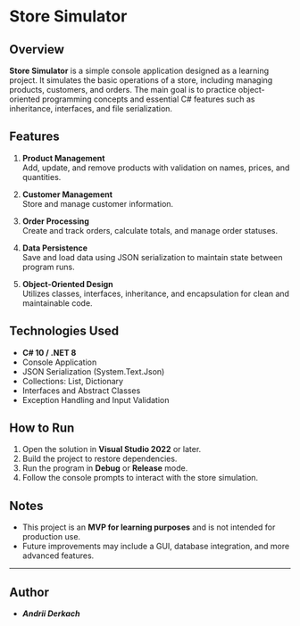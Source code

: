 # Store Simulator

## Overview

**Store Simulator** is a simple console application designed as a learning project. It simulates the basic operations of a store, including managing products, customers, and orders. The main goal is to practice object-oriented programming concepts and essential C# features such as inheritance, interfaces, and file serialization.

## Features

1. **Product Management**  
   Add, update, and remove products with validation on names, prices, and quantities.

2. **Customer Management**  
   Store and manage customer information.

3. **Order Processing**  
   Create and track orders, calculate totals, and manage order statuses.

4. **Data Persistence**  
   Save and load data using JSON serialization to maintain state between program runs.

5. **Object-Oriented Design**  
   Utilizes classes, interfaces, inheritance, and encapsulation for clean and maintainable code.

## Technologies Used

- **C# 10 / .NET 8**  
- Console Application  
- JSON Serialization (System.Text.Json)  
- Collections: List, Dictionary  
- Interfaces and Abstract Classes  
- Exception Handling and Input Validation

## How to Run

1. Open the solution in **Visual Studio 2022** or later.  
2. Build the project to restore dependencies.  
3. Run the program in **Debug** or **Release** mode.  
4. Follow the console prompts to interact with the store simulation.

## Notes

- This project is an **MVP for learning purposes** and is not intended for production use.  
- Future improvements may include a GUI, database integration, and more advanced features.

---

## Author

 - _**Andrii Derkach**_
